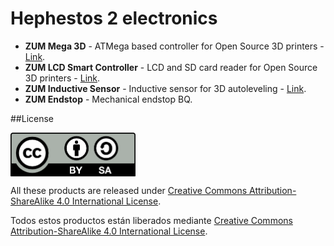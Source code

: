 # Hephestos 2 electronics

* **ZUM Mega 3D** - ATMega based controller for Open Source 3D printers - [Link](https://github.com/bq/zum/tree/master/zum-mega3d).
* **ZUM LCD Smart Controller** - LCD and SD card reader for Open Source 3D printers - [Link](https://github.com/bq/zum/tree/master/zum-LCDSmartController).
* **ZUM Inductive Sensor** - Inductive sensor for 3D autoleveling - [Link](https://github.com/bq/zum/tree/master/zum-inductivesensor).
* **ZUM Endstop** - Mechanical endstop BQ.

##License

<img src="by-sa.png" width="200" align = "center">

All these products are released under [Creative Commons Attribution-ShareAlike 4.0 International License](http://creativecommons.org/licenses/by-sa/4.0/).

Todos estos productos están liberados mediante [Creative Commons Attribution-ShareAlike 4.0 International License](http://creativecommons.org/licenses/by-sa/4.0/).
